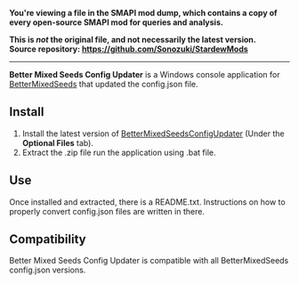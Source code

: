 **You're viewing a file in the SMAPI mod dump, which contains a copy of every open-source SMAPI mod
for queries and analysis.**

**This is _not_ the original file, and not necessarily the latest version.**  
**Source repository: https://github.com/Sonozuki/StardewMods**

----

**Better Mixed Seeds Config Updater** is a Windows console application for [BetterMixedSeeds](https://www.nexusmods.com/stardewvalley/mods/3012) that updated the config.json file.

## Install
1. Install the latest version of [BetterMixedSeedsConfigUpdater](https://www.nexusmods.com/stardewvalley/mods/3012?tab=files) (Under the **Optional Files** tab).
3. Extract the .zip file run the application using .bat file.

## Use
Once installed and extracted, there is a README.txt. Instructions on how to properly convert config.json files are written in there.

## Compatibility
Better Mixed Seeds Config Updater is compatible with all BetterMixedSeeds config.json versions.